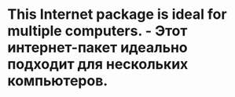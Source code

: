 # This Internet package is ideal for multiple computers. - Этот интернет-пакет идеально подходит для нескольких компьютеров.
